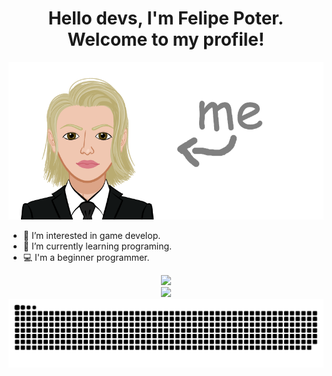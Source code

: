 <div align="center">
  <h1> Hello devs, I'm Felipe Poter. Welcome to my profile!</h1>
</div>

<img src="AvatarMaker-github.png" alt="My avatar">

- 👀 I’m interested in game develop. 
- 🌱 I’m currently learning programing.
- 💻 I'm a beginner programmer.
<!---
FelipePoter/FelipePoter is a ✨ special ✨ repository because its `README.md` (this file) appears on your GitHub profile.
You can click the Preview link to take a look at your changes.
--->
<div align="center">
  <a href="https://github.com/FelipePoter">
   <div align="center"> <a href="https://github.com/FelipePoter"> <img height="170em" src="https://github-readme-stats-sigma-five.vercel.app/api?username=FelipePoter&show_icons=true&theme=react&include_all_commits=true&count_private=true"/>
</div>
<img height="160em" src="https://github-readme-stats-sigma-five.vercel.app/api/top-langs/?username=FelipePoter&layout=compact&langs_count=7&theme=dracula"/>

<picture>
  <source
    media="(prefers-color-scheme: dark)"
    srcset="https://raw.githubusercontent.com/platane/snk/output/github-contribution-grid-snake-dark.svg"
  />
  <source
    media="(prefers-color-scheme: light)"
    srcset="https://raw.githubusercontent.com/platane/snk/output/github-contribution-grid-snake.svg"
  />
  <img
    alt="github contribution grid snake animation"
    src="https://raw.githubusercontent.com/platane/snk/output/github-contribution-grid-snake.svg"
  />
</picture>

